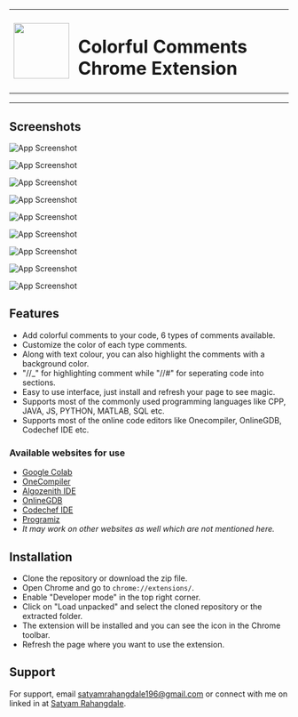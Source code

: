 <!-- ![Logo](colorful_comments_logo_128-removebg.png)
# Colorful Comments Chrome Extension
A Chrome extension that allows you to add colorful comments to online code editors like onecompiler.com etc. It enhances the readability of your code by allowing you to customize the color of comments. -->

<table>
  <tr>
    <td><img src="assets/colorful_comments_logo_128-removebg.png" width="100"/></td>
    <td><h1 style="marginLeft: 10;">Colorful Comments Chrome Extension</h1></td>
  </tr>
</table>
<hr>

## Screenshots

![App Screenshot](/assets/colorful_comments_logo.png)

![App Screenshot](/assets/popup.png)

![App Screenshot](/assets/popup_2.png)

![App Screenshot](/assets/example_light.png)

![App Screenshot](/assets/example_dark.png)

![App Screenshot](/assets/python_light.png)

![App Screenshot](/assets/python_dark.png)

![App Screenshot](/assets/maang_light.png)

![App Screenshot](/assets/maang_dark.png)

## Features

- Add colorful comments to your code, 6 types of comments available.
- Customize the color of each type comments.
- Along with text colour, you can also highlight the comments with a background color.
- "//_" for highlighting comment while "//#" for seperating code into sections.
- Easy to use interface, just install and refresh your page to see magic.
- Supports most of the commonly used programming languages like CPP, JAVA, JS, PYTHON, MATLAB, SQL etc.
- Supports most of the online code editors like Onecompiler, OnlineGDB, Codechef IDE etc.

### Available websites for use
- [Google Colab](https://colab.research.google.com/drive/14fQDTXGVear47I6XMkFO33LKjNYJQFI1?usp=sharing)
- [OneCompiler](https://onecompiler.com/)
- [Algozenith IDE](https://maang.in/ide)
- [OnlineGDB](https://www.onlinegdb.com/)
- [Codechef IDE](https://www.codechef.com/ide)
- [Programiz](https://www.programiz.com/python-programming/online-compiler/)
- <i>It may work on other websites as well which are not mentioned here.</i>

## Installation
- Clone the repository or download the zip file.
- Open Chrome and go to `chrome://extensions/`.
- Enable "Developer mode" in the top right corner.
- Click on "Load unpacked" and select the cloned repository or the extracted folder.
- The extension will be installed and you can see the icon in the Chrome toolbar.
- Refresh the page where you want to use the extension.

## Support

For support, email satyamrahangdale196@gmail.com or connect with me on linked in at [Satyam Rahangdale](www.linkedin.com/in/satyam-rahangdale).